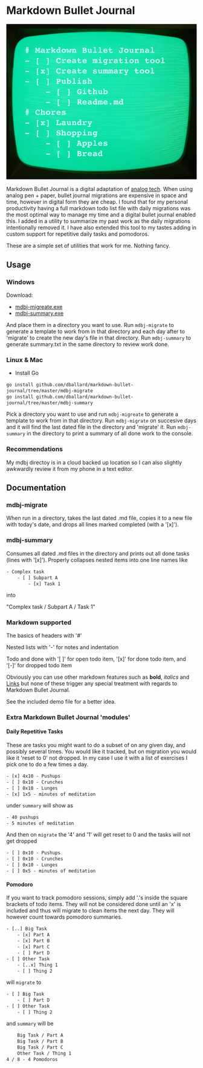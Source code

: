 # Markdown Bullet Journal

![Markdown Bullet Journal Logo](https://github.com/dballard/markdown-bullet-journal/raw/master/Markdown-Bullet-Journal.png "Markdown Bullet Journal Logo")

Markdown Bullet Journal is a digital adaptation of [analog tech](http://bulletjournal.com/). When using analog pen + paper, bullet journal migrations are expensive in space and time, however in digital form they are cheap. I found that for my personal productivity having a full markdown todo list file with daily migrations was the most optimal way to manage my time and a digital bullet journal enabled this. I added in a utility to summarize my past work as the daily migrations intentionally removed it. I have also extended this tool to my tastes adding in custom support for repetitive daily tasks and pomodoros.

These are a simple set of utilities that work for me. Nothing fancy.

## Usage

### Windows

Download:

- [mdbj-migreate.exe](https://www.danballard.com/resources/mdbj/mdbj-summary.exe)
- [mdbj-summary.exe](https://www.danballard.com/resources/mdbj/mdbj-migrate.exe)

And place them in a directory you want to use. Run `mdbj-migrate` to generate a template to work from in that directory and each day after to 'migrate' to create the new day's file in that directory. Run `mdbj-summary` to generate summary.txt in the same directory to review work done.

### Linux & Mac

- Install Go

```
go install github.com/dballard/markdown-bullet-journal/tree/master/mdbj-migrate
go install github.com/dballard/markdown-bullet-journal/tree/master/mdbj-summary
```

Pick a directory you want to use and run `mdbj-migreate` to generate a template to work from in that directory. Run `mdbj-migrate` on succesive days and it will find the last dated file in the directory and 'migrate' it. Run `mdbj-summary` in the directory to print a summary of all done work to the console.

### Recommendations

My mdbj directoy is in a cloud backed up location so I can also slightly awkwardly review it from my phone in a text editor.

## Documentation

### mdbj-migrate

When run in a directory, takes the last dated .md file, copies it to a new file with today's date, and drops all lines marked completed (with a '[x]').

### mdbj-summary

Consumes all dated .md files in the directory and prints out all done tasks (lines with '[x]'). Properly collapses nested items into one line names like

```
- Complex task
    - [ ] Subpart A
        - [x] Task 1
```

into

"Complex task / Subpart A / Task 1"

### Markdown supported

The basics of headers with '#'

Nested lists with '-' for notes and indentation

Todo and done with '[ ]' for open todo item, '[x]' for done todo item, and '[-]' for dropped todo item

Obviously you can use other markdown features such as **bold**, *italics* and [Links](https://guides.github.com/features/mastering-markdown/) but none of these trigger any special treatment with regards to Markdown Bullet Journal.

See the included demo file for a better idea.

### Extra Markdown Bullet Journal 'modules'

#### Daily Repetitive Tasks

These are tasks you might want to do a subset of on any given day, and possibly several times. You would like it tracked, but on migration you would like it 'reset to 0' not dropped. In my case I use it with a list of exercises I pick one to do a few times a day.

```
- [x] 4x10 - Pushups
- [ ] 0x10 - Crunches
- [ ] 0x10 - Lunges
- [x] 1x5 - minutes of meditation
```

under `summary` will show as

```
- 40 pushups
- 5 minutes of meditation
```

And then on `migrate` the '4' and '1' will get reset to 0 and the tasks will not get dropped

```
- [ ] 0x10 - Pushups
- [ ] 0x10 - Crunches
- [ ] 0x10 - Lunges
- [ ] 0x5 - minutes of meditation
```

#### Pomodoro ####

If you want to track pomodoro sessions, simply add '.'s inside the square brackets of todo items. They will not be considered done until an 'x' is included and thus will migrate to clean items the next day. They will however count towards pomodoro summaries.

```
- [..] Big Task
    - [x] Part A
    - [x] Part B
    - [x] Part C
    - [ ] Part D
- [ ] Other Task
    - [..x] Thing 1
    - [ ] Thing 2
```

will `migrate` to

```
- [ ] Big Task
    - [ ] Part D
- [ ] Other Task
    - [ ] Thing 2
```

and `summary` will be

```
    Big Task / Part A
    Big Task / Part B
    Big Task / Part C
    Other Task / Thing 1
4 / 8 - 4 Pomodoros
```

